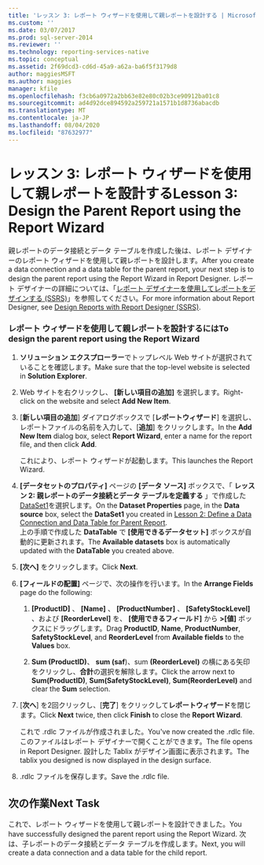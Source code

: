 ```yaml
---
title: 'レッスン 3: レポート ウィザードを使用して親レポートを設計する | Microsoft Docs'
ms.custom: ''
ms.date: 03/07/2017
ms.prod: sql-server-2014
ms.reviewer: ''
ms.technology: reporting-services-native
ms.topic: conceptual
ms.assetid: 2f69dcd3-cd6d-45a9-a62a-ba6f5f3179d8
author: maggiesMSFT
ms.author: maggies
manager: kfile
ms.openlocfilehash: f3cb6a0972a2bb63e82e80c02b3ce90912ba01c8
ms.sourcegitcommit: ad4d92dce894592a259721a1571b1d8736abacdb
ms.translationtype: MT
ms.contentlocale: ja-JP
ms.lasthandoff: 08/04/2020
ms.locfileid: "87632977"
---
```

# <a name="lesson-3-design-the-parent-report-using-the-report-wizard"></a><span data-ttu-id="4e40e-102">レッスン 3: レポート ウィザードを使用して親レポートを設計する</span><span class="sxs-lookup"><span data-stu-id="4e40e-102">Lesson 3: Design the Parent Report using the Report Wizard</span></span>
  <span data-ttu-id="4e40e-103">親レポートのデータ接続とデータ テーブルを作成した後は、レポート デザイナーのレポート ウィザードを使用して親レポートを設計します。</span><span class="sxs-lookup"><span data-stu-id="4e40e-103">After you create a data connection and a data table for the parent report, your next step is to design the parent report using the Report Wizard in Report Designer.</span></span> <span data-ttu-id="4e40e-104">レポート デザイナーの詳細については、「[レポート デザイナーを使用してレポートをデザインする &#40;SSRS&#41;](tools/design-reporting-services-paginated-reports-with-report-designer-ssrs.md)」を参照してください。</span><span class="sxs-lookup"><span data-stu-id="4e40e-104">For more information about Report Designer, see [Design Reports with Report Designer &#40;SSRS&#41;](tools/design-reporting-services-paginated-reports-with-report-designer-ssrs.md).</span></span>  
  
### <a name="to-design-the-parent-report-using-the-report-wizard"></a><span data-ttu-id="4e40e-105">レポート ウィザードを使用して親レポートを設計するには</span><span class="sxs-lookup"><span data-stu-id="4e40e-105">To design the parent report using the Report Wizard</span></span>  
  
1.  <span data-ttu-id="4e40e-106">**ソリューション エクスプローラー**でトップレベル Web サイトが選択されていることを確認します。</span><span class="sxs-lookup"><span data-stu-id="4e40e-106">Make sure that the top-level website is selected in **Solution Explorer**.</span></span>  
  
2.  <span data-ttu-id="4e40e-107">Web サイトを右クリックし、 **[新しい項目の追加]** を選択します。</span><span class="sxs-lookup"><span data-stu-id="4e40e-107">Right-click on the website and select **Add New Item**.</span></span>  
  
3.  <span data-ttu-id="4e40e-108">[**新しい項目の追加**] ダイアログボックスで [**レポートウィザード**] を選択し、レポートファイルの名前を入力して、[**追加**] をクリックします。</span><span class="sxs-lookup"><span data-stu-id="4e40e-108">In the **Add New Item** dialog box, select **Report Wizard**, enter a name for the report file, and then click **Add**.</span></span>  
  
     <span data-ttu-id="4e40e-109">これにより、レポート ウィザードが起動します。</span><span class="sxs-lookup"><span data-stu-id="4e40e-109">This launches the Report Wizard.</span></span>  
  
4.  <span data-ttu-id="4e40e-110">**[データセットのプロパティ]** ページの **[データ ソース]** ボックスで、「 **レッスン 2: 親レポートのデータ接続とデータ テーブルを定義する** 」で作成した [DataSet1](lesson-2-define-a-data-connection-and-data-table-for-parent-report.md)を選択します。</span><span class="sxs-lookup"><span data-stu-id="4e40e-110">On the **Dataset Properties** page, in the **Data source** box, select the **DataSet1** you created in [Lesson 2: Define a Data Connection and Data Table for Parent Report](lesson-2-define-a-data-connection-and-data-table-for-parent-report.md).</span></span>  
    <span data-ttu-id="4e40e-111">上の手順で作成した **DataTable** で **[使用できるデータセット]** ボックスが自動的に更新されます。</span><span class="sxs-lookup"><span data-stu-id="4e40e-111">The **Available datasets** box is automatically updated with the **DataTable** you created above.</span></span>  
  
5.  <span data-ttu-id="4e40e-112">**[次へ]** をクリックします。</span><span class="sxs-lookup"><span data-stu-id="4e40e-112">Click **Next**.</span></span>  
  
6.  <span data-ttu-id="4e40e-113">**[フィールドの配置]** ページで、次の操作を行います。</span><span class="sxs-lookup"><span data-stu-id="4e40e-113">In the **Arrange Fields** page do the following:</span></span>  
  
    1.  <span data-ttu-id="4e40e-114">**[ProductID]** 、 **[Name]** 、 **[ProductNumber]** 、 **[SafetyStockLevel]** 、および **[ReorderLevel]** を、 **[使用できるフィールド]** から **&gt;[値]** ボックスにドラッグします。</span><span class="sxs-lookup"><span data-stu-id="4e40e-114">Drag **ProductID**, **Name**, **ProductNumber**, **SafetyStockLevel**, and **ReorderLevel** from **Available fields** to the **Values** box.</span></span>  
  
    2.  <span data-ttu-id="4e40e-115">**Sum (ProductID)**、 **sum (saf**)、sum **(ReorderLevel)** の横にある矢印をクリックし、**合計**の選択を解除します。</span><span class="sxs-lookup"><span data-stu-id="4e40e-115">Click the arrow next to **Sum(ProductID)**, **Sum(SafetyStockLevel)**, **Sum(ReorderLevel)** and clear the **Sum** selection.</span></span>  
  
7.  <span data-ttu-id="4e40e-116">[**次へ**] を2回クリックし、[**完了**] をクリックして**レポートウィザード**を閉じます。</span><span class="sxs-lookup"><span data-stu-id="4e40e-116">Click **Next** twice, then click **Finish** to close the **Report Wizard**.</span></span>  
  
     <span data-ttu-id="4e40e-117">これで .rdlc ファイルが作成されました。</span><span class="sxs-lookup"><span data-stu-id="4e40e-117">You've now created the .rdlc file.</span></span> <span data-ttu-id="4e40e-118">このファイルはレポート デザイナーで開くことができます。</span><span class="sxs-lookup"><span data-stu-id="4e40e-118">The file opens in Report Designer.</span></span> <span data-ttu-id="4e40e-119">設計した Tablix がデザイン画面に表示されます。</span><span class="sxs-lookup"><span data-stu-id="4e40e-119">The tablix you designed is now displayed in the design surface.</span></span>  
  
8.  <span data-ttu-id="4e40e-120">.rdlc ファイルを保存します。</span><span class="sxs-lookup"><span data-stu-id="4e40e-120">Save the .rdlc file.</span></span>  
  
## <a name="next-task"></a><span data-ttu-id="4e40e-121">次の作業</span><span class="sxs-lookup"><span data-stu-id="4e40e-121">Next Task</span></span>  
 <span data-ttu-id="4e40e-122">これで、レポート ウィザードを使用して親レポートを設計できました。</span><span class="sxs-lookup"><span data-stu-id="4e40e-122">You have successfully designed the parent report using the Report Wizard.</span></span> <span data-ttu-id="4e40e-123">次は、子レポートのデータ接続とデータ テーブルを作成します。</span><span class="sxs-lookup"><span data-stu-id="4e40e-123">Next, you will create a data connection and a data table for the child report.</span></span>  
  
  
